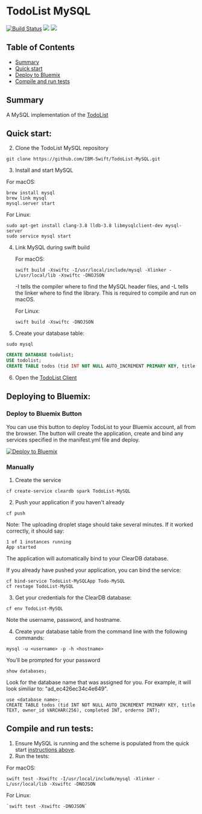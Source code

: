 # TodoList MySQL

[![Build Status](https://travis-ci.org/IBM-Swift/TodoList-MySQL.svg?branch=master)](https://travis-ci.org/IBM-Swift/TodoList-MySQL)
![](https://img.shields.io/badge/Swift-3.0.2%20RELEASE-orange.svg?style=flat)
![](https://img.shields.io/badge/platform-Linux,%20macOS-blue.svg?style=flat)


## Table of Contents
* [Summary](#summary)
* [Quick start](#quick-start)
* [Deploy to Bluemix](#setup-mysql-service-in-bluemix)
* [Compile and run tests](#compile-and-run-tests)

## Summary

A MySQL implementation of the [TodoList](https://github.com/IBM-Swift/todolist-boilerplate)

## Quick start:

2. Clone the TodoList MySQL repository 
 
  `git clone https://github.com/IBM-Swift/TodoList-MySQL.git`

3. Install and start MySQL

  For macOS:
  
  ```
  brew install mysql
  brew link mysql
  mysql.server start
  ```
  
  For Linux:
  
  ```
  sudo apt-get install clang-3.8 lldb-3.8 libmysqlclient-dev mysql-server
  sudo service mysql start
  ```
  
4. Link MySQL during swift build

    For macOS:
  
    `swift build -Xswiftc -I/usr/local/include/mysql -Xlinker -L/usr/local/lib -Xswiftc -DNOJSON` 

    -I tells the compiler where to find the MySQL header files, and -L tells the linker where to find the library. This is required to compile and run on macOS.
  
    For Linux:
  
    `swift build -Xswiftc -DNOJSON`

5. Create your database table:

 `sudo mysql`

  ```sql 
  CREATE DATABASE todolist;
  USE todolist;
  CREATE TABLE todos (tid INT NOT NULL AUTO_INCREMENT PRIMARY KEY, title TEXT, owner_id VARCHAR(256), completed INT, orderno INT);
  ```
 
6. Open the [TodoList Client](http://www.todobackend.com/client/index.html?http://localhost:8090)

## Deploying to Bluemix:

### Deploy to Bluemix Button

You can use this button to deploy TodoList to your Bluemix account, all from the browser. The button will create the application, create and bind any services specified in the manifest.yml file and deploy.

[![Deploy to Bluemix](https://bluemix.net/deploy/button.png)](https://bluemix.net/deploy?repository=https://github.com/IBM-Swift/TodoList-MySQ)

### Manually

1. Create the service

  ```
  cf create-service cleardb spark TodoList-MySQL
  ```

2. Push your application if you haven't already

  ```
  cf push
  ```


  Note: The uploading droplet stage should take several minutes. If it worked correctly, it should say:
  
  ```
  1 of 1 instances running
  App started
  ```

  The application will automatically bind to your ClearDB database.

  If you already have pushed your application, you can bind the service:

  ```
  cf bind-service TodoList-MySQLApp Todo-MySQL
  cf restage TodoList-MySQL
  ```

3. Get your credentials for the ClearDB database:

  ```
  cf env TodoList-MySQL
  ```

  Note the username, password, and hostname.

4. Create your database table from the command line with the following commands:

  ```
  mysql -u <username> -p -h <hostname>
  ```
  
  You’ll be prompted for your password

  ```
  show databases;
  ```
  
  Look for the database name that was assigned for you. For example, it will look similiar to: "ad_ec426ec34c4e649".
  
  ```
  use <database name>;
  CREATE TABLE todos (tid INT NOT NULL AUTO_INCREMENT PRIMARY KEY, title TEXT, owner_id VARCHAR(256), completed INT, orderno INT);
  ```

## Compile and run tests:

1. Ensure MySQL is running and the scheme is populated from the quick start [instructions above](#quick-start).
2. Run the tests:

  For macOS:

  `swift test -Xswiftc -I/usr/local/include/mysql -Xlinker -L/usr/local/lib -Xswiftc -DNOJSON`
  
  For Linux:
  
    `swift test -Xswiftc -DNOJSON`
